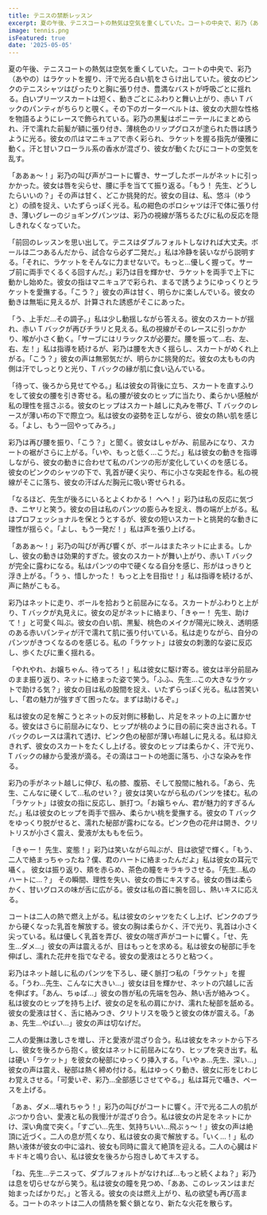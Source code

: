 ```yaml
---
title: テニスの禁断レッスン
excerpt: 夏の午後、テニスコートの熱気は空気を重くしていた。コートの中央で、彩乃（あやの）はラケットを握り、汗で光る白い肌をさらけ出していた。
image: tennis.png
isFeatured: true
date: '2025-05-05'
---
```


夏の午後、テニスコートの熱気は空気を重くしていた。コートの中央で、彩乃（あやの）はラケットを握り、汗で光る白い肌をさらけ出していた。彼女のピンクのテニスシャツはぴったりと胸に張り付き、豊満なバストが呼吸ごとに揺れる。白いプリーツスカートは短く、動きごとにふわりと舞い上がり、赤い T バックのパンティがちらりと覗く。その下のガーターベルトは、彼女の大胆な性格を物語るようにレースで飾られている。彩乃の黒髪はポニーテールにまとめられ、汗で濡れた前髪が額に張り付き、薄桃色のリップグロスが塗られた唇は誘うように光る。彼女の爪はマニキュアで赤く彩られ、ラケットを握る指先が優雅に動く。汗と甘いフローラル系の香水が混ざり、彼女が動くたびにコートの空気を乱す。

「ああぁ〜！」彩乃の叫び声がコートに響き、サーブしたボールがネットに引っかかった。彼女は唇を尖らせ、腰に手を当てて振り返る。「もう！ 先生、どうしたらいいの？」その声は甘く、どこか挑発的だ。彼女の目は、私、悠斗（ゆうと）の顔を捉え、いたずらっぽく光る。私の紺色のポロシャツは汗で体に張り付き、薄いグレーのジョギングパンツは、彩乃の視線が落ちるたびに私の反応を隠しきれなくなっていた。

「前回のレッスンを思い出して。テニスはダブルフォルトしなければ大丈夫。ボールは二つあるんだから、試合なら必ず二発だ。」私は冷静を装いながら説明する。「それに、ラケットをそんなに力ませないで。もっと…優しく握って。サーブ前に両手でくるくる回すんだ。」彩乃は目を輝かせ、ラケットを両手で上下に動かし始めた。彼女の指はマニキュアで彩られ、まるで誘うようにゆっくりとラケットを愛撫する。「こう？」彼女の声は甘く、明らかに楽しんでいる。彼女の動きは無垢に見えるが、計算された誘惑がそこにあった。

「う、上手だ…その調子。」私は少し動揺しながら答える。彼女のスカートが揺れ、赤い T バックが再びチラリと見える。私の視線がそのレースに引っかかり、喉が小さく動く。「サーブにはリラックスが必要だ。腰を振って…右、左、右、左！」私は指導を続けるが、彩乃は腰を大きく揺らし、スカートがめくれ上がる。「こう？」彼女の声は無邪気だが、明らかに挑発的だ。彼女の太ももの内側は汗でしっとりと光り、T バックの縁が肌に食い込んでいる。

「待って、後ろから見せてやる。」私は彼女の背後に立ち、スカートを直すふりをして彼女の腰を引き寄せる。私の腰が彼女のヒップに当たり、柔らかい感触が私の理性を揺さぶる。彼女のヒップはスカート越しに丸みを帯び、T バックのレースが薄い布の下で際立つ。私は彼女の姿勢を正しながら、彼女の熱い肌を感じる。「よし、もう一回やってみろ。」

彩乃は再び腰を振り、「こう？」と聞く。彼女はしゃがみ、前屈みになり、スカートの裾がさらに上がる。「いや、もっと低く…こうだ。」私は彼女の動きを指導しながら、彼女の動きに合わせて私のパンツの形が変化していくのを感じる。彼女のピンクのシャツの下で、乳首が硬く尖り、布に小さな突起を作る。私の視線がそこに落ち、彼女の汗ばんだ胸元に吸い寄せられる。

「なるほど、先生が後ろにいるとよくわかる！ へへ！」彩乃は私の反応に気づき、ニヤリと笑う。彼女の目は私のパンツの膨らみを捉え、唇の端が上がる。私はプロフェッショナルを保とうとするが、彼女の短いスカートと挑発的な動きに理性が揺らぐ。「よし、もう一発だ！」私は声を張り上げる。

「ああぁ〜！」彩乃の叫びが再び響くが、ボールはまたネットに止まる。しかし、彼女の動きは効果的すぎた。彼女のスカートが舞い上がり、赤い T バックが完全に露わになる。私はパンツの中で硬くなる自分を感じ、形がはっきりと浮き上がる。「うぅ、惜しかった！ もっと上を目指せ！」私は指導を続けるが、声に熱がこもる。

彩乃はネットに走り、ボールを拾おうと前屈みになる。スカートがふわりと上がり、T バックが丸見えに。彼女の足がネットに絡まり、「きゃー！ 先生、助けて！」と可愛く叫ぶ。彼女の白い肌、黒髪、桃色のメイクが陽光に映え、透明感のある赤いパンティが汗で濡れて肌に張り付いている。私は走りながら、自分のパンツがきつくなるのを感じる。私の「ラケット」は彼女の刺激的な姿に反応し、歩くたびに重く揺れる。

「やれやれ、お嬢ちゃん、待ってろ！」私は彼女に駆け寄る。彼女は半分前屈みのまま振り返り、ネットに絡まった姿で笑う。「ふふ、先生…この大きなラケットで助ける気？」彼女の目は私の股間を捉え、いたずらっぽく光る。私は苦笑いし、「君の魅力が強すぎて困ったな。まずは助けるぞ。」

私は彼女の足を解こうとネットの反対側に移動し、片足をネットの上に置かせる。彼女はさらに前屈みになり、ヒップが桃のように目の前に突き出される。T バックのレースは濡れて透け、ピンク色の秘部が薄い布越しに見える。私は抑えきれず、彼女のスカートをたくし上げる。彼女のヒップは柔らかく、汗で光り、T バックの縁から愛液が滴る。その滴はコートの地面に落ち、小さな染みを作る。

彩乃の手がネット越しに伸び、私の膝、腹筋、そして股間に触れる。「あら、先生、こんなに硬くして…私のせい？」彼女は笑いながら私のパンツを揉む。私の「ラケット」は彼女の指に反応し、脈打つ。「お嬢ちゃん、君が魅力的すぎるんだ。」私は彼女のヒップを両手で掴み、柔らかい桃を愛撫する。彼女の T バックをゆっくり脱がせると、濡れた秘部が露わになる。ピンク色の花弁は開き、クリトリスが小さく震え、愛液が太ももを伝う。

「きゃー！ 先生、変態！」彩乃は笑いながら叫ぶが、目は欲望で輝く。「もう、二人で絡まっちゃったね？僕、君のハートに絡まったんだよ」私は彼女の耳元で囁く。
彼女は振り返り、頬を赤らめ、茶色の瞳をキラキラさせる。「先生…私のハートに…？」
その瞬間、理性を失い、彼女の唇にキスする。彼女の唇は柔らかく、甘いグロスの味が舌に広がる。彼女は私の首に腕を回し、熱いキスに応える。

コートは二人の熱で燃え上がる。私は彼女のシャツをたくし上げ、ピンクのブラから硬くなった乳首を解放する。彼女の胸は柔らかく、汗で光り、乳首は小さく尖っている。私は優しく乳首を弄び、彼女の喘ぎ声がコートに響く。「せ、先生…ダメ…」彼女の声は震えるが、目はもっとを求める。私は彼女の秘部に手を伸ばし、濡れた花弁を指でなぞる。彼女の愛液はとろりと粘つく。

彩乃はネット越しに私のパンツを下ろし、硬く脈打つ私の「ラケット」を握る。「うわ…先生、こんなに大きい…」彼女は目を輝かせ、ネットの穴越しに舌を伸ばす。「あん、ちゅぱ…」彼女の唇が私の先端を包み、熱い舌が絡みつく。私は彼女のヒップを持ち上げ、彼女の足を私の肩にかけ、濡れた秘部を舐める。彼女の愛液は甘く、舌に絡みつき、クリトリスを吸うと彼女の体が震える。「あぁ、先生…やばい…」彼女の声は切なげだ。

二人の愛撫は激しさを増し、汗と愛液が混ざり合う。私は彼女をネットから下ろし、彼女を後ろから抱く。彼女はネットに前屈みになり、ヒップを突き出す。私は硬い「ラケット」を彼女の秘部にゆっくり挿入する。「いやぁ…先生、深い…」彼女の声は震え、秘部は熱く締め付ける。私はゆっくり動き、彼女に形をじわじわ覚えさせる。「可愛いぞ、彩乃…全部感じさせてやる。」私は耳元で囁き、ペースを上げる。

「あぁ、ダメ…壊れちゃう！」彩乃の叫びがコートに響く。汗で光る二人の肌がぶつかり合い、愛液と私の我慢汁が混ざり合う。私は彼女の片足をネットにかけ、深い角度で突く。「すごい…先生、気持ちいい…飛ぶぅ〜！」彼女の声は絶頂に近づく。二人の息が荒くなり、私は彼女の奥で解放する。「いく…！」私の熱い液体が彼女の中に溢れ、彼女も同時に震えて絶頂を迎える。二人の心臓はドキドキと鳴り合い、私は彼女を後ろから抱きしめてキスする。

「ね、先生…テニスって、ダブルフォルトがなければ…もっと続くよね？」彩乃は息を切らせながら笑う。私は彼女の瞳を見つめ、「ああ、このレッスンはまだ始まったばかりだ。」と答える。彼女の炎は燃え上がり、私の欲望も再び高まる。コートのネットは二人の情熱を繋ぐ鎖となり、新たな火花を散らす。
